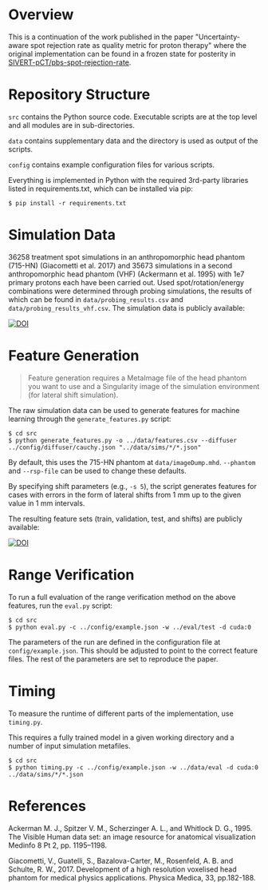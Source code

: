 # Overview

This is a continuation of the work published in the paper
"Uncertainty-aware spot rejection rate as quality metric for proton therapy"
where the original implementation can be found in a frozen state for posterity in
[SIVERT-pCT/pbs-spot-rejection-rate](https://github.com/SIVERT-pCT/pbs-spot-rejection-rate).

# Repository Structure

`src` contains the Python source code. Executable scripts are at the top level and all modules are in sub-directories.

`data` contains supplementary data and the directory is used as output of the scripts.

`config` contains example configuration files for various scripts.

Everything is implemented in Python with the required 3rd-party libraries listed in requirements.txt, which can be
installed via pip:

    $ pip install -r requirements.txt

# Simulation Data

36258 treatment spot simulations in an anthropomorphic head phantom (715-HN) (Giacometti et al. 2017)
and 35673 simulations in a second anthropomorphic head phantom (VHF) (Ackermann et al. 1995)
with 1e7 primary protons each have been carried out.
Used spot/rotation/energy combinations were determined through probing simulations,
the results of which can be found in `data/probing_results.csv` and `data/probing_results_vhf.csv`.
The simulation data is publicly available:

[![DOI](https://zenodo.org/badge/DOI/10.5281/zenodo.8192778.svg)](https://doi.org/10.5281/zenodo.8192778)

# Feature Generation

> Feature generation requires a MetaImage file of the head phantom you want to use
> and a Singularity image of the simulation environment (for lateral shift simulation).

The raw simulation data can be used to generate features for machine learning through the `generate_features.py` script:

    $ cd src
    $ python generate_features.py -o ../data/features.csv --diffuser ../config/diffuser/cauchy.json "../data/sims/*/*.json"

By default, this uses the 715-HN phantom at `data/imageDump.mhd`. `--phantom` and `--rsp-file` can be used to change
these defaults.

By specifying shift parameters (e.g., `-s 5`), the script generates features for cases with errors in the form of
lateral shifts from 1 mm up to the given value in 1 mm intervals.

The resulting feature sets (train, validation, test, and shifts) are publicly available:

[![DOI](https://zenodo.org/badge/DOI/10.5281/zenodo.8192513.svg)](https://doi.org/10.5281/zenodo.8192513)

# Range Verification

To run a full evaluation of the range verification method on the above features, run the `eval.py` script:

    $ cd src
    $ python eval.py -c ../config/example.json -w ../eval/test -d cuda:0

The parameters of the run are defined in the configuration file at `config/example.json`. This should be adjusted
to point to the correct feature files. The rest of the parameters are set to reproduce the paper.

# Timing

To measure the runtime of different parts of the implementation, use `timing.py`.

This requires a fully trained model in a given working directory and a number of input simulation metafiles.

    $ cd src
    $ python timing.py -c ../config/example.json -w ../data/eval -d cuda:0 ../data/sims/*/*.json

# References

Ackerman M. J., Spitzer V. M., Scherzinger A. L., and Whitlock D. G., 1995.
The Visible Human data set: an image resource for anatomical visualization
Medinfo 8 Pt 2, pp. 1195–1198.

Giacometti, V., Guatelli, S., Bazalova-Carter, M., Rosenfeld, A. B. and Schulte, R. W., 2017.
Development of a high resolution voxelised head phantom for medical physics applications.
Physica Medica, 33, pp.182-188.
